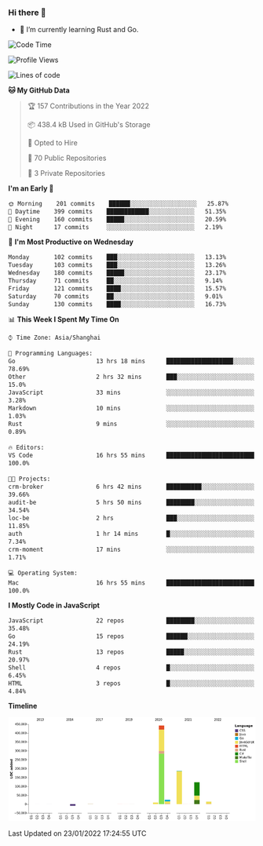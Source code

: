 ### Hi there 👋

- 🌱 I’m currently learning Rust and Go.

<!--START_SECTION:waka-->
![Code Time](http://img.shields.io/badge/Code%20Time-153%20hrs%2054%20mins-blue)

![Profile Views](http://img.shields.io/badge/Profile%20Views-0-blue)

![Lines of code](https://img.shields.io/badge/From%20Hello%20World%20I%27ve%20Written-798%20Thousand%20lines%20of%20code-blue)

**🐱 My GitHub Data** 

> 🏆 157 Contributions in the Year 2022
 > 
> 📦 438.4 kB Used in GitHub's Storage 
 > 
> 💼 Opted to Hire
 > 
> 📜 70 Public Repositories 
 > 
> 🔑 3 Private Repositories  
 > 
**I'm an Early 🐤** 

```text
🌞 Morning    201 commits    ██████░░░░░░░░░░░░░░░░░░░   25.87% 
🌆 Daytime    399 commits    ████████████░░░░░░░░░░░░░   51.35% 
🌃 Evening    160 commits    █████░░░░░░░░░░░░░░░░░░░░   20.59% 
🌙 Night      17 commits     ░░░░░░░░░░░░░░░░░░░░░░░░░   2.19%

```
📅 **I'm Most Productive on Wednesday** 

```text
Monday       102 commits    ███░░░░░░░░░░░░░░░░░░░░░░   13.13% 
Tuesday      103 commits    ███░░░░░░░░░░░░░░░░░░░░░░   13.26% 
Wednesday    180 commits    █████░░░░░░░░░░░░░░░░░░░░   23.17% 
Thursday     71 commits     ██░░░░░░░░░░░░░░░░░░░░░░░   9.14% 
Friday       121 commits    ████░░░░░░░░░░░░░░░░░░░░░   15.57% 
Saturday     70 commits     ██░░░░░░░░░░░░░░░░░░░░░░░   9.01% 
Sunday       130 commits    ████░░░░░░░░░░░░░░░░░░░░░   16.73%

```


📊 **This Week I Spent My Time On** 

```text
⌚︎ Time Zone: Asia/Shanghai

💬 Programming Languages: 
Go                       13 hrs 18 mins      ███████████████████░░░░░░   78.69% 
Other                    2 hrs 32 mins       ███░░░░░░░░░░░░░░░░░░░░░░   15.0% 
JavaScript               33 mins             ░░░░░░░░░░░░░░░░░░░░░░░░░   3.28% 
Markdown                 10 mins             ░░░░░░░░░░░░░░░░░░░░░░░░░   1.03% 
Rust                     9 mins              ░░░░░░░░░░░░░░░░░░░░░░░░░   0.89%

🔥 Editors: 
VS Code                  16 hrs 55 mins      █████████████████████████   100.0%

🐱‍💻 Projects: 
crm-broker               6 hrs 42 mins       ██████████░░░░░░░░░░░░░░░   39.66% 
audit-be                 5 hrs 50 mins       ████████░░░░░░░░░░░░░░░░░   34.54% 
loc-be                   2 hrs               ███░░░░░░░░░░░░░░░░░░░░░░   11.85% 
auth                     1 hr 14 mins        █░░░░░░░░░░░░░░░░░░░░░░░░   7.34% 
crm-moment               17 mins             ░░░░░░░░░░░░░░░░░░░░░░░░░   1.71%

💻 Operating System: 
Mac                      16 hrs 55 mins      █████████████████████████   100.0%

```

**I Mostly Code in JavaScript** 

```text
JavaScript               22 repos            ████████░░░░░░░░░░░░░░░░░   35.48% 
Go                       15 repos            ██████░░░░░░░░░░░░░░░░░░░   24.19% 
Rust                     13 repos            █████░░░░░░░░░░░░░░░░░░░░   20.97% 
Shell                    4 repos             █░░░░░░░░░░░░░░░░░░░░░░░░   6.45% 
HTML                     3 repos             █░░░░░░░░░░░░░░░░░░░░░░░░   4.84%

```


**Timeline**

![Chart not found](https://raw.githubusercontent.com/elton/elton/main/charts/bar_graph.png) 


 Last Updated on 23/01/2022 17:24:55 UTC
<!--END_SECTION:waka-->

<!--
**elton/elton** is a ✨ _special_ ✨ repository because its `README.md` (this file) appears on your GitHub profile.

Here are some ideas to get you started:

- 🔭 I’m currently working on ...
- 🌱 I’m currently learning ...
- 👯 I’m looking to collaborate on ...
- 🤔 I’m looking for help with ...
- 💬 Ask me about ...
- 📫 How to reach me: ...
- 😄 Pronouns: ...
- ⚡ Fun fact: ...
-->
